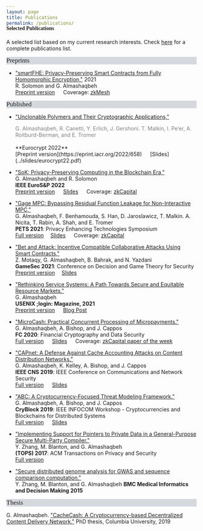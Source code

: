 ```yaml
---
layout: page
title: Publications
permalink: /publications/
---
```


<h4 style="font-family: 'Comic Sans MS'; margin-top: -30px;">Selected Publications</h4>

A selected list based on my current research interests. Check [here](https://scholar.google.com/citations?hl=en&user=QKIkII0AAAAJ&view_op=list_works&sortby=pubdate) for a complete publications list.<br/>


<div style="font-family: 'Comic Sans MS'; font-size:17px; background-color:rgb(213, 216, 220);margin-bottom:6px;">Preprints</div> 

* ["smartFHE: Privacy-Preserving Smart Contracts from Fully Homomorphic Encryption,"]() 2021<br/>
  R. Solomon and G. Almashaqbeh <br/>
  [Preprint version](https://eprint.iacr.org/2021/133) &emsp; Coverage: [zkMesh](https://zkmesh.substack.com/p/zkmesh-feb-2021-recap?s=r)


<div style="font-family: 'Comic Sans MS'; font-size:17px; background-color:rgb(213, 216, 220);margin-bottom:6px;">Published</div> 

* ["Unclonable Polymers and Their Cryptographic Applications,"](https://link.springer.com/chapter/10.1007/978-3-031-06944-4_26)<br/>
  <div style="color:grey; font-size:14px;">G. Almashaqbeh, R. Canetti, Y. Erlich, J. Gershoni. T. Malkin, I. Pe’er, A. Roitburd-Berman, and E. Tromer</div><br/>
  **Eurocrypt 2022**<br/>
  [Preprint version](https://eprint.iacr.org/2022/658) &emsp; [Slides](../slides/eurocrypt22.pdf)

* ["SoK: Privacy-Preserving Computing in the Blockchain Era,"](https://ieeexplore.ieee.org/document/9797340)<br/>
  G. Almashaqbeh and R. Solomon <br/>
  **IEEE EuroS&P 2022**<br/>
  [Preprint version](https://eprint.iacr.org/2021/727.pdf) &emsp; [Slides](../slides/sok-eurosp22.pdf) &emsp; Coverage: [zkCapital](https://zkcapital.substack.com/p/this-week-in-blockchain-research-def)

* ["Gage MPC: Bypassing Residual Function Leakage for Non-Interactive MPC,"](https://sciendo.com/article/10.2478/popets-2021-0083)<br/>
  G. Almashaqbeh, F. Benhamouda, S. Han, D. Jaroslawicz, T. Malkin. A. Nicita, T. Rabin, A. Shah, and E. Tromer<br/>
  **PETS 2021**: Privacy Enhancing Technologies Symposium<br/>
  [Full version](https://eprint.iacr.org/2021/256)&emsp; [Slides](../slides/gagempc-pets-2021.pdf) &emsp; Coverage: [zkCapital](https://zkcapital.substack.com/p/this-week-in-blockchain-research-fb6)

* ["Bet and Attack: Incentive Compatible Collaborative Attacks Using Smart Contracts,"](https://link.springer.com/chapter/10.1007/978-3-030-90370-1_16)<br/>
  Z. Motaqy, G. Almashaqbeh, B. Bahrak, and N. Yazdani <br/>
  **GameSec 2021**: Conference on Decision and Game Theory for Security<br/>
  [Preprint version](https://arxiv.org/pdf/2010.12280.pdf)&emsp; [Slides](../slides/gamesec21.pdf) 

* ["Rethinking Service Systems: A Path Towards Secure and Equitable Resource Markets."](https://www.usenix.org/publications/loginonline/rethinking-service-systems)<br/>
  G. Almashaqbeh<br/> 
  **USENIX ;login: Magazine, 2021**<br/>
  [Preprint version](./preprint/almashaqbeh-login-21.pdf) &emsp; [Blog Post](https://blog.nucypher.com/the-path-towards-building-decentralized-services/)

* ["MicroCash: Practical Concurrent Processing of Micropayments."](https://link.springer.com/chapter/10.1007/978-3-030-51280-4_13)<br/>
  G. Almashaqbeh, A. Bishop, and J. Cappos<br/>
  **FC 2020**: Financial Cryptography and Data Security<br/>
  [Full version](https://arxiv.org/abs/1911.08520) &emsp; [Slides](../slides/microcash-fc-2020.pdf) &emsp; Coverage: [zkCapital paper of the week](https://zkcapital.substack.com/p/this-week-in-blockchain-research-92a)
  
* ["CAPnet: A Defense Against Cache Accounting Attacks on Content Distribution Networks."](https://ieeexplore.ieee.org/document/8802825)<br/>
  G. Almashaqbeh, K. Kelley, A. Bishop, and J. Cappos <br/>
  **IEEE CNS 2019**: IEEE Conference on Communications and Network Security <br/>
  [Full version](https://arxiv.org/abs/1906.10272) &emsp; [Slides](../slides/capnet-cns-2019.pdf)

* ["ABC: A Cryptocurrency-Focused Threat Modeling Framework."](https://ieeexplore.ieee.org/document/8845101)<br/>
  G. Almashaqbeh, A. Bishop, and J. Cappos <br/>
  **CryBlock 2019**: IEEE INFOCOM Workshop - Cryptocurrencies and Blockchains for Distributed Systems <br/>
  [Full version](https://arxiv.org/abs/1903.03422) &emsp; [Slides](../slides/abc-cryblock-2019.pdf) 

* ["Implementing Support for Pointers to Private Data in a General-Purpose Secure Multi-Party Compiler."](https://dl.acm.org/citation.cfm?id=3154600)<br/>
  Y. Zhang, M. Blanton, and G. Almashaqbeh <br/>
  **(TOPS) 2017**: ACM Transactions on Privacy and Security <br/>
  [Full version](https://arxiv.org/abs/1509.01763)

* ["Secure distributed genome analysis for GWAS and sequence comparison computation."](https://bmcmedinformdecismak.biomedcentral.com/articles/10.1186/1472-6947-15-S5-S4)<br/>
Y. Zhang, M. Blanton, and G. Almashaqbeh 
**BMC Medical Informatics and Decision Making 2015** <br/>


<div style="font-family: 'Comic Sans MS'; font-size:17px; background-color:rgb(213, 216, 220);margin-bottom:6px;">Thesis</div> 

G. Almashaqbeh. ["CacheCash: A Cryptocurrency-based Decentralized Content Delivery Network."](https://academiccommons.columbia.edu/doi/10.7916/d8-kmv2-7n57) PhD thesis, Columbia University, 2019


